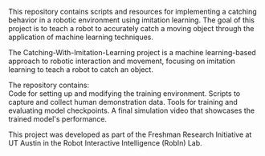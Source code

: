 This repository contains scripts and resources for implementing a catching behavior in a robotic environment using imitation learning. The goal of this project is to teach a robot to accurately catch a moving object through the application of machine learning techniques. 

The Catching-With-Imitation-Learning project is a machine learning-based approach to robotic interaction and movement, focusing on imitation learning to teach a robot to catch an object. 

The repository contains:  
    Code for setting up and modifying the training environment.
    Scripts to capture and collect human demonstration data.
    Tools for training and evaluating model checkpoints.
    A final simulation video that showcases the trained model's performance.
    
This project was developed as part of the Freshman Research Initiative at UT Austin in the Robot Interactive Intelligence (RobIn) Lab.
